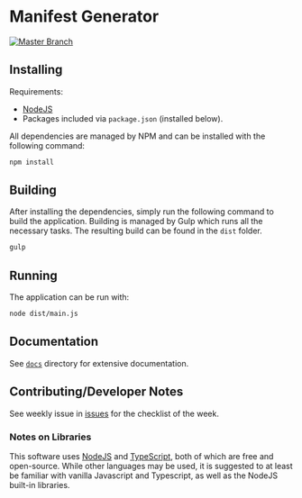 # Manifest Generator

[![Master Branch](https://github.com/DigitalPiranesiStorage/Manifest-Generator/actions/workflows/build-master-using-gulp.yml/badge.svg?branch=master)](https://github.com/DigitalPiranesiStorage/Manifest-Generator/actions/workflows/build-master-using-gulp.yml)

## Installing
Requirements:
* [NodeJS](https://nodejs.org/en/)
* Packages included via ```package.json``` (installed below).

All dependencies are managed by NPM and can be installed with the following
command:

```bash
npm install
```

## Building
After installing the dependencies, simply run the following command to build the application.
Building is managed by Gulp which runs all the necessary tasks. The resulting
build can be found in the ```dist``` folder.

```bash
gulp
```

## Running
The application can be run with:

```bash
node dist/main.js
```

## Documentation
See [```docs```](./docs) directory for extensive documentation.

## Contributing/Developer Notes
See weekly issue in [issues](https://github.com/DigitalPiranesiStorage/Manifest-Generator/issues) for the checklist of the week.

### Notes on Libraries
This software uses [NodeJS](https://www.nodejs.org) and [TypeScript](https://www.typescriptlang.org/docs/handbook/typescript-in-5-minutes.html), both of which are free and open-source. While other languages may be used, it is suggested to at least be familiar with vanilla Javascript and Typescript, as well as the NodeJS built-in libraries.
